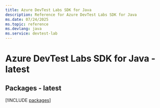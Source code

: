 ```yaml
---
title: Azure DevTest Labs SDK for Java
description: Reference for Azure DevTest Labs SDK for Java
ms.date: 07/24/2025
ms.topic: reference
ms.devlang: java
ms.service: devtest-lab
---
```

# Azure DevTest Labs SDK for Java - latest
## Packages - latest
[!INCLUDE [packages](devtest-labs-index.md)]